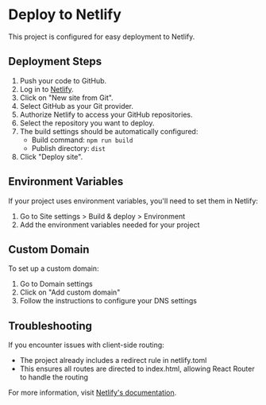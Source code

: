 
# Deploy to Netlify

This project is configured for easy deployment to Netlify.

## Deployment Steps

1. Push your code to GitHub.
2. Log in to [Netlify](https://www.netlify.com/).
3. Click on "New site from Git".
4. Select GitHub as your Git provider.
5. Authorize Netlify to access your GitHub repositories.
6. Select the repository you want to deploy.
7. The build settings should be automatically configured:
   - Build command: `npm run build`
   - Publish directory: `dist`
8. Click "Deploy site".

## Environment Variables

If your project uses environment variables, you'll need to set them in Netlify:
1. Go to Site settings > Build & deploy > Environment
2. Add the environment variables needed for your project

## Custom Domain

To set up a custom domain:
1. Go to Domain settings
2. Click on "Add custom domain"
3. Follow the instructions to configure your DNS settings

## Troubleshooting

If you encounter issues with client-side routing:
- The project already includes a redirect rule in netlify.toml
- This ensures all routes are directed to index.html, allowing React Router to handle the routing

For more information, visit [Netlify's documentation](https://docs.netlify.com/).
